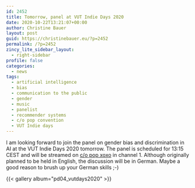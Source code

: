 ```yaml
---
id: 2452
title: Tomorrow, panel at VUT Indie Days 2020
date: 2020-10-22T13:21:07+00:00
author: Christine Bauer
layout: post
guid: https://christinebauer.eu/?p=2452
permalink: /?p=2452
zincy_lite_sidebar_layout:
  - right-sidebar
profile: false
categories:
  - news
tags:
  - artificial intelligence
  - bias
  - communication to the public
  - gender
  - music
  - panelist
  - recommender systems
  - c/o pop convention
  - VUT Indie days
---
```

I am looking forward to join the panel on gender bias and discrimination in AI at the VUT Indie Days 2020 tomorrow. The panel is scheduled for 13:15 CEST and will be streamed on <a href="https://c-o-pop.de/en/xoxo" rel="noopener noreferrer" target="_blank">c/o pop xoxo</a> in channel 1. Although originally planned to be held in English, the discussion will be in German. Maybe a good reason to brush up your German skills ;-)

{{< gallery album="pd04_vutdays2020" >}}